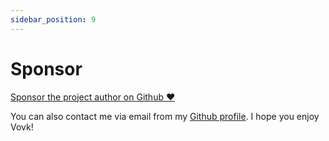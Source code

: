 ```yaml
---
sidebar_position: 9
---
```


# Sponsor

[Sponsor the project author on Github ♥️](https://github.com/sponsors/finom)

You can also contact me via email from my [Github profile](https://github.com/finom). I hope you enjoy Vovk!
